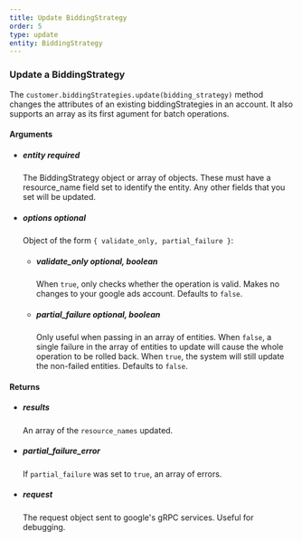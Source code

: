 ```yaml
---
title: Update BiddingStrategy 
order: 5
type: update
entity: BiddingStrategy 
---
```


### Update a BiddingStrategy 


The `customer.biddingStrategies.update(bidding_strategy)` method changes the attributes of an existing biddingStrategies in an account. It also supports an array as its first agument for batch operations.


#### Arguments

- ##### entity *required*
    The BiddingStrategy object or array of objects. These must have a resource_name field set to identify the entity. Any other fields that you set will be updated.
- ##### options *optional*
    Object of the form `{ validate_only, partial_failure }`:
    - ##### validate_only *optional, boolean*
        When `true`, only checks whether the operation is valid. Makes no changes to your google ads account. Defaults to `false`.
    - ##### partial_failure *optional, boolean*
        Only useful when passing in an array of entities. When `false`, a single failure in the array of entities to update will cause the whole operation to be rolled back. When `true`, the system will still update the non-failed entities. Defaults to `false`.


#### Returns

- ##### results
    An array of the `resource_names` updated.
- ##### partial_failure_error
    If `partial_failure` was set to `true`, an array of errors.
- ##### request
    The request object sent to google's gRPC services. Useful for debugging.
